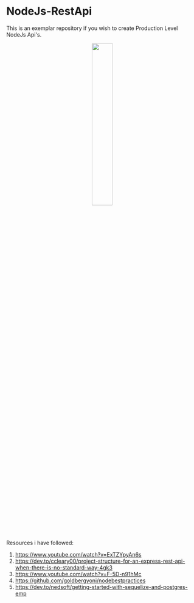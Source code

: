 # NodeJs-RestApi
This is an exemplar repository if you wish to create Production Level NodeJs Api's.
<p align="center" width="100%">
    <img width="33%" src="https://upload.wikimedia.org/wikipedia/commons/thumb/d/d9/Node.js_logo.svg/1200px-Node.js_logo.svg.png">
</p>

Resources i have followed:
1) https://www.youtube.com/watch?v=ExTZYpyAn6s
2) https://dev.to/ccleary00/project-structure-for-an-express-rest-api-when-there-is-no-standard-way-4gk3
3) https://www.youtube.com/watch?v=F-5D-n91hMc
4) https://github.com/goldbergyoni/nodebestpractices
5) https://dev.to/nedsoft/getting-started-with-sequelize-and-postgres-emp
